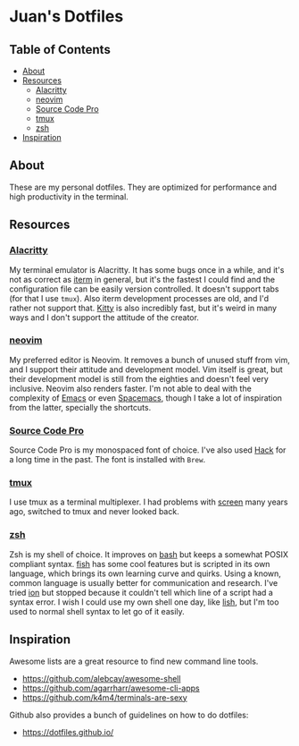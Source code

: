 # Juan's Dotfiles

## Table of Contents

<!-- START doctoc generated TOC please keep comment here to allow auto update -->
<!-- DON'T EDIT THIS SECTION, INSTEAD RE-RUN doctoc TO UPDATE -->


- [About](#about)
- [Resources](#resources)
  - [Alacritty](#alacritty)
  - [neovim](#neovim)
  - [Source Code Pro](#source-code-pro)
  - [tmux](#tmux)
  - [zsh](#zsh)
- [Inspiration](#inspiration)

<!-- END doctoc generated TOC please keep comment here to allow auto update -->

## About

These are my personal dotfiles. They are optimized for performance and high
productivity in the terminal.

## Resources

### [Alacritty](https://github.com/alacritty/alacritty)

My terminal emulator is Alacritty. It has some bugs once in a while, and it's
not as correct as [iterm](https://iterm2.com/) in general, but it's the fastest
I could find and the configuration file can be easily version controlled. It
doesn't support tabs (for that I use `tmux`). Also iterm development processes
are old, and I'd rather not support that.
[Kitty](https://sw.kovidgoyal.net/kitty/) is also incredibly fast, but it's
weird in many ways and I don't support the attitude of the creator.

### [neovim](https://neovim.io/)

My preferred editor is Neovim. It removes a bunch of unused stuff from vim, and
I support their attitude and development model. Vim itself is great, but their
development model is still from the eighties and doesn't feel very inclusive.
Neovim also renders faster. I'm not able to deal with the complexity of
[Emacs](https://www.gnu.org/software/emacs/) or even
[Spacemacs](https://www.spacemacs.org/), though I take a lot of inspiration
from the latter, specially the shortcuts.

### [Source Code Pro](https://github.com/adobe-fonts/source-code-pro)

Source Code Pro is my monospaced font of choice. I've also used
[Hack](https://sourcefoundry.org/hack/) for a long time in the past. The font
is installed with `Brew`.

### [tmux](https://github.com/tmux/tmux)

I use tmux as a terminal multiplexer. I had problems with
[screen](https://www.gnu.org/software/screen/) many years ago, switched to tmux
and never looked back.

### [zsh](https://www.zsh.org/)

Zsh is my shell of choice. It improves on
[bash](https://www.gnu.org/software/bash/) but keeps a somewhat POSIX compliant
syntax. [fish](https://fishshell.com/) has some cool features but is scripted
in its own language, which brings its own learning curve and quirks. Using a
known, common language is usually better for communication and research. I've
tried [ion](https://github.com/redox-os/ion) but stopped because it couldn't
tell which line of a script had a syntax error. I wish I could use my own shell
one day, like [lish](https://github.com/juanibiapina/lish), but I'm too
used to normal shell syntax to let go of it easily.

## Inspiration

Awesome lists are a great resource to find new command line tools.

- https://github.com/alebcay/awesome-shell
- https://github.com/agarrharr/awesome-cli-apps
- https://github.com/k4m4/terminals-are-sexy

Github also provides a bunch of guidelines on how to do dotfiles:

- https://dotfiles.github.io/

